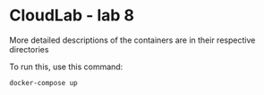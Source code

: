 # CloudLab - lab 8

More detailed descriptions of the containers are in their respective directories

To run this, use this command:

```bash
docker-compose up
```